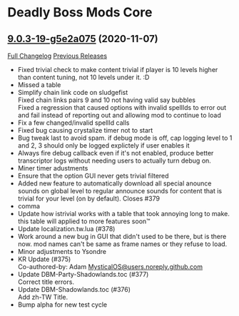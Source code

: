 # Deadly Boss Mods Core

## [9.0.3-19-g5e2a075](https://github.com/DeadlyBossMods/DeadlyBossMods/tree/5e2a075d741cc55b43912f53f15486d7bab5fc82) (2020-11-07)
[Full Changelog](https://github.com/DeadlyBossMods/DeadlyBossMods/compare/9.0.3...5e2a075d741cc55b43912f53f15486d7bab5fc82) [Previous Releases](https://github.com/DeadlyBossMods/DeadlyBossMods/releases)

- Fixed trivial check to make content trivial if player is 10 levels higher than content tuning, not 10 levels under it. :D  
- Missed a table  
- Simplify chain link code on sludgefist  
    Fixed chain links pairs 9 and 10 not having valid say bubbles  
    Fixed a regression that caused options with invalid spellIds to error out and fail instead of reporting out and allowing mod to continue to load  
- Fix a few changed/invalid spellId calls  
- Fixed bug causing crystalize timer not to start  
- Bug tweak last to avoid spam. if debug mode is off, cap logging level to 1 and 2, 3 should only be logged explictely if user enables it  
- Always fire debug callback even if it's not enabled, produce better transcriptor logs without needing users to actually turn debug on.  
- Miner timer adustments  
- Ensure that the option GUI never gets trivial filtered  
- Added new feature to automatically download all special anounce sounds on global level to regular announce sounds for content that is trivial for your level (on by default). Closes #379  
- comma  
- Update how istrivial works with a table that took annoying long to make. this table will applied to more features soon™  
- Update localization.tw.lua (#378)  
- Work around a new bug in GUI that didn't used to be there, but is there now. mod names can't be same as frame names or they refuse to load.  
- Minor adjustments to Ysondre  
- KR Update (#375)  
    Co-authored-by: Adam <MysticalOS@users.noreply.github.com>  
- Update DBM-Party-Shadowlands.toc (#377)  
    Correct title errors.  
- Update DBM-Shadowlands.toc (#376)  
    Add zh-TW Title.  
- Bump alpha for new test cycle  
